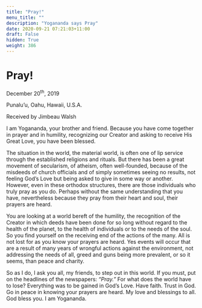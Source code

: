 ```yaml
---
title: "Pray!"
menu_title: ""
description: "Yogananda says Pray"
date: 2020-09-21 07:21:03+11:00
draft: False
hidden: True
weight: 386
---
```

# Pray! 


December 20<sup>th</sup>, 2019

Punalu’u, Oahu, Hawaii, U.S.A.

Received by Jimbeau Walsh



I am Yogananda, your brother and friend. Because you have come together in prayer and in humility, recognizing our Creator and asking to receive His Great Love, you have been blessed.

The situation in the world, the material world, is often one of lip service through the established religions and rituals. But there has been a great movement of secularism, of atheism, often well-founded, because of the misdeeds of church officials and of simply sometimes seeing no results, not feeling God’s Love but being asked to give in some way or another. However, even in these orthodox structures, there are those individuals who truly pray as you do. Perhaps without the same understanding that you have, nevertheless because they pray from their heart and soul, their prayers are heard. 

You are looking at a world bereft of the humility, the recognition of the Creator in which deeds have been done for so long without regard to the health of the planet, to the health of individuals or to the needs of the soul. So you find yourself on the receiving end of the actions of the many. All is not lost for as you know your prayers are heard. Yes events will occur that are a result of many years of wrongful actions against the environment, not addressing the needs of all, greed and guns being more prevalent, or so it seems, than peace and charity. 

So as I do, I ask you all, my friends, to step out in this world. If you must, put on the headlines of the newspapers: *“Pray.”* For what does the world have to lose? Everything was to be gained in God’s Love. Have faith. Trust in God. Go in peace in knowing your prayers are heard. My love and blessings to all. God bless you. I am Yogananda.